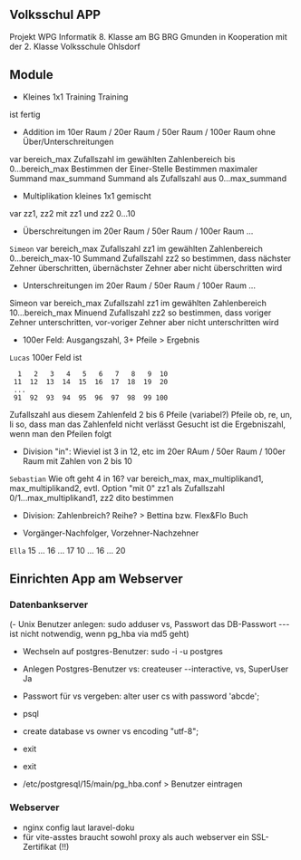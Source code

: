 ## Volksschul APP

Projekt WPG Informatik 8. Klasse am BG BRG Gmunden in Kooperation mit der 2. Klasse Volksschule Ohlsdorf

## Module

- Kleines 1x1 Training Training

ist fertig
  
- Addition im 10er Raum / 20er Raum / 50er Raum / 100er Raum ohne Über/Unterschreitungen

var bereich_max
Zufallszahl im gewählten Zahlenbereich bis 0...bereich_max
Bestimmen der Einer-Stelle
Bestimmen maximaler Summand max_summand
Summand als Zufallszahl aus 0...max_summand
  
- Multiplikation kleines 1x1 gemischt

var zz1, zz2 mit zz1 und zz2 0...10
  
- Überschreitungen im 20er Raum / 50er Raum / 100er Raum ... 

```Simeon```
var bereich_max
Zufallszahl zz1 im gewählten Zahlenbereich 0...bereich_max-10
Summand Zufallszahl zz2 so bestimmen, dass nächster Zehner überschritten, übernächster Zehner aber nicht überschritten wird

- Unterschreitungen im 20er Raum / 50er Raum / 100er Raum ... 

Simeon
var bereich_max
Zufallszahl zz1 im gewählten Zahlenbereich 10...bereich_max
Minuend Zufallszahl zz2 so bestimmen, dass voriger Zehner unterschritten, vor-voriger Zehner aber nicht unterschritten wird

- 100er Feld: Ausgangszahl, 3+ Pfeile > Ergebnis

```Lucas```
100er Feld ist

```
  1   2   3   4   5   6   7   8   9  10
 11  12  13  14  15  16  17  18  19  20
 ...
 91  92  93  94  95  96  97  98  99 100
```
Zufallszahl aus diesem Zahlenfeld
2 bis 6 Pfeile (variabel?) Pfeile ob, re, un, li so, dass man das Zahlenfeld nicht verlässt
Gesucht ist die Ergebniszahl, wenn man den Pfeilen folgt
  
- Division "in": Wieviel ist 3 in 12, etc im 20er RAum / 50er Raum / 100er Raum mit Zahlen von 2 bis 10

```Sebastian```
Wie oft geht 4 in 16?
var bereich_max, max_multiplikand1, max_multiplikand2, evtl. Option "mit 0"
zz1 als Zufallszahl 0/1...max_multiplikand1, zz2 dito bestimmen

- Division: Zahlenbreich? Reihe? > Bettina bzw. Flex&Flo Buch

- Vorgänger-Nachfolger, Vorzehner-Nachzehner

```Ella```
15 ... 16 ... 17
10 ... 16 ... 20

## Einrichten App am Webserver

### Datenbankserver

(- Unix Benutzer anlegen: sudo adduser vs, Passwort das DB-Passwort  --- ist nicht notwendig, wenn pg_hba via md5 geht)
- Wechseln auf postgres-Benutzer: sudo -i -u postgres
- Anlegen Postgres-Benutzer vs: createuser --interactive, vs, SuperUser Ja
- Passwort für vs vergeben: alter user cs with password 'abcde';
- psql
- create database vs owner vs encoding "utf-8";
- exit
- exit

- /etc/postgresql/15/main/pg_hba.conf  > Benutzer eintragen

### Webserver

- nginx config laut laravel-doku
- für vite-asstes braucht sowohl proxy als auch webserver ein SSL-Zertifikat (!!)
